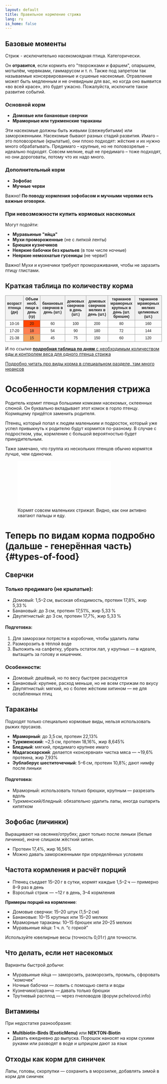 ```yaml
---
layout: default
title: Правильное кормление стрижа
lang: ru
is_home: false
---
```


## Базовые моменты

Стриж - исключительно насекомоядная птица. Категорически.

Он **отравится**, если кормить его "творожками и фаршем", опарышем, мотылём, червяками, гаммарусом и т. п. Также под запретом так называемые консервированные и сушеные насекомые. Отравление может быть медленным и не очевидным для вас, но когда оно выявится «во всей красе», это будет ужасно. Пожалуйста, исключите такое развитие событий.

### Основной корм

- **Домовые или банановые сверчки**
- **Мраморные или туркменские тараканы**

Эти насекомые должны быть живыми (свежеубитыми) или замороженными. Насекомые бывают разных стадий развития. Имаго – это половозрелые (крылатые), они плохо подходят: жёсткие и их нужно много обрабатывать. Предимаго – крупные, но не половозрелые – идеально подходят. Совсем мелкие, ещё не предимаго – тоже подходят, но они дороговаты, потому что их надо много.

### Дополнительный корм

- **Зофобас**
- **Мучные черви**

Важно! **По поводу кормления зофобасом и мучными червями есть важные оговорки.**

### При невозможности купить кормовых насекомых

Могут подойти:
- **Муравьиные "яйца"**
- **Мухи промороженные** (не с липкой ленты)
- **Брюшки кузнечиков**
- **Неяркие бабочки без крыльев** (в том числе ночные)
- **Неяркие немохнатые гусеницы** (не черви!)

Важно! Мухи и кузнечики требуют промораживания, чтобы не заразить птицу глистами.

<style>
  table {
    border-collapse: collapse;
    width: 100%;
    font-family: Arial, sans-serif;
    font-size: 12px;
  }
  th, td {
    border: 1px solid #999;
    text-align: center;
    padding: 4px;
  }
  th {
    background-color: #f2f2f2;
  }
</style>

## Краткая таблица по количеству корма

<table>
  <tr>
    <th>возраст птенца (дн)</th>
    <th>Объем необ. пищи в день (гр)</th>
    <th>банановых сверчков в день (шт.)</th>
    <th>домовых сверчков в день (шт.)</th>
    <th>домовых сверчков мелких в день (шт.)</th>
    <th>тараканов мраморных крупных в день (шт. брюшек)</th>
    <th>тараканов мраморных мелких целиковых (шт.)</th>
  </tr>
<tr><td>10-16</td><td style='background-color:#ff4500'>20</td><td>60</td><td>100</td><td>200</td><td>80</td><td>160</td></tr>
<tr><td>17-20</td><td style='background-color:#ff7f50'>18</td><td>54</td><td>90</td><td>180</td><td>72</td><td>144</td></tr>
<tr><td>21-38</td><td style='background-color:#f4a460'>15</td><td>45</td><td>75</td><td>150</td><td>60</td><td>120</td></tr>
</table>

И по ссылке [**подробная таблица по дням** с необходимым количеством еды и контролем веса для одного птенца стрижа](amount-of-feed.md)



[Подробно читать про виды корма в специальном разделе, там много нюансов](#types-of-food)


# Особенности кормления стрижа

Родитель кормит птенца большими комками насекомых, склеенных слюной. Он буквально вкладывает этот комок в горло птенцу. Кормящему придётся заменить родителя.


Птенец, который попал к людям маленьким и подросток, который уже успел привыкнуть к родителю будут кормится по-разному. В случае с подростком, увы, кормление с большой вероятностью будет принудительным.

Таже замечано, что группа из нескольких птенцов обычно кормятся лучше, чем одиночки. 


<figure>
    <iframe src="../assets/video/Lunch-of-Chamba-and-Africa.mp4" frameborder="0" allowfullscreen></iframe>
    <figcaption>Кормят совсем маленьких стрижат. Видно, как они активно хватают пальцы и еду.</figcaption>
</figure>



# Теперь по видам корма подробно (дальше - генерённая часть) {#types-of-food}
## Сверчки

### Только предимаго (не крылатые):
- Домовый: 1,5–2 см, высокая обходимость, протеин 17,8%, жир 5,33 %
- Банановый: до 3 см, протеин 17,51%, жир 5,33 %
- Двупятнистый: до 3 см, протеин 17,7%, жир 5,33 %

#### Подготовка:
1. Для заморозки потрясти в коробочке, чтобы удалить лапы  
2. Разморозить в тёплой воде  
3. Выложить на салфетку, убрать остаток лап, у крупных — в идеале, вытащить за голову и кишечник.

### Особенности:
- Домовый: дешёвый, но по весу быстрее расходуется  
- Банановый: крупнее, расход меньше, но не всем стрижам по вкусу  
- Двупятнистый: мягкий, но с более жёстким хитином — не для ослабленных птиц

## Тараканы

Подходят только специально кормовые виды, нельзя использовать рыжих прусаков.

- **Мраморный**: до 3,5 см, протеин 22,13%
- **Туркменский**: ~2,5 см, протеин 18,16%, жир 8,645%
- **Бледный**: мягкий, предимаго крупнее имаго
- **Мадагаскарский**: делается «консервная» чистка мяса — ~19,6% протеина, жир 7,93%
- **Эублаберус шеститочечный**: 5–6 см, протеин 10,8%; дают нимфу после линьки

#### Подготовка:
- Мраморный: использовать только брюшки, крупным — разрезать вдоль  
- Туркменский/бледный: обязательно удалить лапы, иногда ошпарить кипятком

## Зофобас (личинки)

Выращивают на овсянке/отрубях; дают только после линьки (белые личинки), иначе слишком жёсткий хитин.

- Протеин 17,4%, жир 16,56%  
- Можно давать замороженными при определённых условиях

## Частота кормления и расчёт порций

- Птенец съедает 15–20 г в сутки, кормят каждые 1,5–2 ч — примерно 8–9 раз в день  
- Взрослый стриж — ~12 г в день, 3–4 кормления

**Примеры порций на кормление**:  
- Домовые сверчки: 15–20 штук (1,5–2 см)  
- Банановые: 10–15 крупных или 15–20 мелких  
- Мраморные тараканы: 10–15 брюшек или 20–25 мелких  
- Муравьиные яйца: 1 ч. л. “с горкой”

Используйте ювелирные весы (точность 0,01 г) для точности.

## Что делать, если нет насекомых

Варианты быстрой добычи:

- Муравьиные яйца — заморозить, разморозить, промыть, сфоровать “комочек”  
- Ночные бабочки — ловить с помощью света и воды  
- Кузнечики/саранча — давать только брюшки  
- Трутневый расплод — через пчеловодов (форум pchelovod.info)

## Витамины

При недостатке разнообразия:
- **Multibiotin‑Birds (ExoticMenu)** или **NEKTON‑Biotin**
- Давать ежедневно до выпуска. Порошок наносят на корм сухими руками или разводят в воде и шприцом дают за язык

## Отходы как корм для синичек

Лапы, головы, скорлупки — сохранить в морозилке, добавлять зимой в корм для синичек


